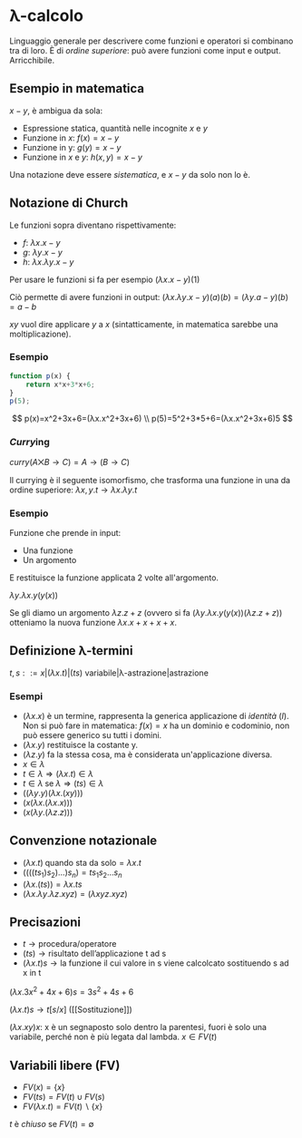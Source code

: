 # λ-calcolo

Linguaggio generale per descrivere come funzioni e operatori si combinano tra di loro. È di *ordine superiore*: può avere funzioni come input e output. Arricchibile.

## Esempio in matematica

$x-y$, è ambigua da sola:

- Espressione statica, quantità nelle incognite $x$ e $y$
- Funzione in $x$: $f(x)=x-y$
- Funzione in y: $g(y)=x-y$
- Funzione in $x$ e $y$: $h(x,y)=x-y$

Una notazione deve essere *sistematica*, e $x-y$ da solo non lo è.

## Notazione di Church

Le funzioni sopra diventano rispettivamente:

- $f$: $λx.x-y$
- $g$: $λy.x-y$
- $h$: $λx.λy.x-y$

Per usare le funzioni si fa per esempio $(λx.x-y)(1)$

Ciò permette di avere funzioni in output: $(λx.λy.x-y)(a)(b)=(λy.a-y)(b)=a-b$

$xy$ vuol dire applicare $y$ a $x$ (sintatticamente, in matematica sarebbe una moltiplicazione).

### Esempio

```javascript
function p(x) {
    return x*x+3*x+6;
}
p(5);
```

$$
p(x)=x^2+3x+6=(λx.x^2+3x+6) \\
p(5)=5^2+3*5+6=(λx.x^2+3x+6)5
$$

### *Curry*ing

$curry(A⨉B→C)=A→(B→C)$

Il currying è il seguente isomorfismo, che trasforma una funzione in una da ordine superiore: $λx,y.t → λx.λy.t$

### Esempio

Funzione che prende in input:

- Una funzione
- Un argomento

E restituisce la funzione applicata 2 volte all'argomento.

$λy.λx.y(y(x))$

Se gli diamo un argomento $λz.z+z$ (ovvero si fa ($λy.λx.y(y(x))(λz.z+z)$) otteniamo la nuova funzione $λx.x+x+x+x$.

## Definizione λ-termini

$t,s::=x|(λx.t)|(ts)$
variabile|λ-astrazione|astrazione

### Esempi

- $(λx.x)$ è un termine, rappresenta la generica applicazione di *identità* ($I$). Non si può fare in matematica: $f(x)=x$ ha un dominio e codominio, non può essere generico su tutti i domini.
- $(λx.y)$ restituisce la costante y.
- $(λz.y)$ fa la stessa cosa, ma è considerata un'applicazione diversa.
- $x ∈ λ$
- $t ∈ λ⇒(λx.t) ∈ λ$
- $t ∈ λ\; \text{se} \; λ⇒(ts) ∈ λ$
- $((λy.y)(λx.(xy)))$
- $(x(λx.(λx.x)))$
- $(x(λy.(λz.z)))$

## Convenzione notazionale

- $(λx.t) \; \text{quando sta da solo}=λx.t$
- $((((ts_1)s_2)…)s_n)=ts_1s_2…s_n$
- $(λx.(ts))=λx.ts$
- $(λx.λy.λz.xyz)=(λxyz.xyz)$

## Precisazioni

- $t → \text{procedura/operatore}$
- $(ts) → \text{risultato dell'applicazione t ad s}$
- $(λx.t)s → \text{la funzione il cui valore in s viene calcolcato sostituendo s ad x in t}$

$(λx.3x^2+4x+6)s=3s^2+4s+6$

$(λx.t)s → t[s/x]$ ([[Sostituzione]])

$(λx.xy)x$: x è un segnaposto solo dentro la parentesi, fuori è solo una variabile, perché non è più legata dal lambda. $x ∈ FV(t)$

## Variabili libere (FV)

- $FV(x)=\{x\}$
- $FV(ts)=FV(t) ∪ FV(s)$
- $FV(λx.t)=FV(t) ∖ \{x\}$

$t$ è *chiuso* se $FV(t)=∅$
